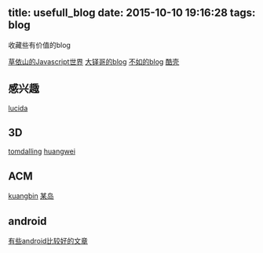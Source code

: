 title: usefull_blog
date: 2015-10-10 19:16:28
tags: blog
---

收藏些有价值的blog

<!--more-->

[草依山的Javascript世界](http://jser.me/)
[大铎哥的blog](http://blog.suexcxine.cc/)
[不如的blog](http://ibruce.info/)
[酷壳](http://coolshell.cn/)

## 感兴趣
[lucida](http://lucida.me/)

## 3D
[tomdalling](http://www.tomdalling.com/)
[huangwei](http://huangwei.pro/)

## ACM
[kuangbin](http://www.kuangbin.net/)
[某岛](http://www.shuizilong.com/house/)

## android
[有些android比较好的文章](http://blog.csdn.net/imyfriend)
